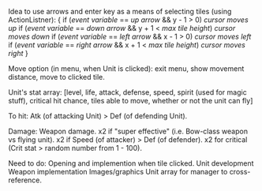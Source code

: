 Idea to use arrows and enter key as a means of selecting tiles (using ActionListner):
{
if (*event variable* == *up arrow* && y - 1 > 0)
	*cursor moves up*
if (*event variable* == *down arrow* && y + 1 < *max tile height*)
	*cursor moves down*
if (*event variable* == *left arrow* && x - 1 > 0)
	*cursor moves left*
if (*event variable* == *right arrow* && x + 1 < *max tile height*)
	*cursor moves right*
}

Move option (in menu, when Unit is clicked):
exit menu, show movement distance, move to clicked tile.

Unit's stat array: [level, life, attack, defense, speed, spirit (used for magic stuff), critical hit chance, tiles able to move, whether or not the unit can fly]

To hit: Atk (of attacking Unit) > Def (of defending Unit).

Damage: Weapon damage. x2 if "super effective" (i.e. Bow-class weapon vs flying unit). x2 if Speed (of attacker) > Def (of defender). x2 for critical (Crit stat > random number from 1 - 100). 

Need to do:
Opening and implemention when tile clicked.
Unit development
Weapon implementation
Images/graphics
Unit array for manager to cross-reference.
